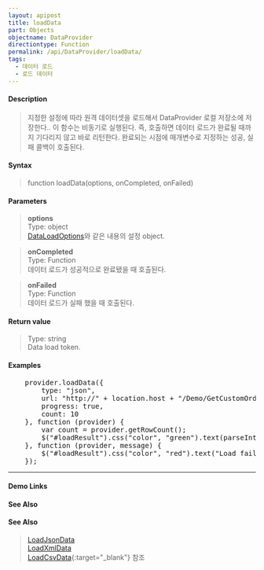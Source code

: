 ```yaml
---
layout: apipost
title: loadData
part: Objects
objectname: DataProvider
directiontype: Function
permalink: /api/DataProvider/loadData/
tags:
  - 데이터 로드
  - 로드 데이터
---
```



#### Description

> 지정한 설정에 따라 원격 데이터셋을 로드해서 DataProvider 로컬 저장소에 저장한다.. 이 함수는 비동기로 실행된다. 즉, 호출하면 데이터 로드가 완료될 때까지 기다리지 않고 바로 리턴한다. 완료되는 시점에 매개변수로 지정하는 성공, 실패 콜백이 호출된다.

#### Syntax

> function loadData(options, onCompleted, onFailed)

#### Parameters

> **options**  
> Type: object  
> [DataLoadOptions](/api/types/DataLoadOptions)와 같은 내용의 설정 object.  

> **onCompleted**  
> Type: Function  
> 데이터 로드가 성공적으로 완료됐을 때 호출된다.  

> **onFailed**  
> Type: Function  
> 데이터 로드가 실패 했을 때 호출된다.  

#### Return value

> Type: string  
> Data load token.  

#### Examples 

<pre class="prettyprint">
    provider.loadData({
        type: "json",
        url: "http://" + location.host + "/Demo/GetCustomOrders",
        progress: true,
        count: 10
    }, function (provider) {
        var count = provider.getRowCount();
        $("#loadResult").css("color", "green").text(parseInt(count).toLocaleString() + " rows loaded.").show();
    }, function (provider, message) {
        $("#loadResult").css("color", "red").text("Load failed: " + message).show();
    });
</pre>

---

#### Demo Links
#### See Also

#### See Also

> [LoadJsonData](http://demo.realgrid.com/Demo/LoadJsonData)<br/>
[LoadXmlData](http://demo.realgrid.com/Demo/LoadXmlData)<br/>
[LoadCsvData](http://demo.realgrid.com/Demo/LoadCsvData){:target="_blank"} 참조